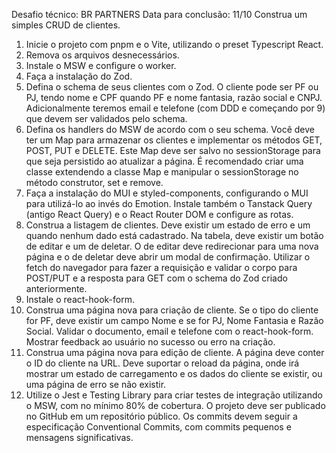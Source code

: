 Desafio técnico: BR PARTNERS Data para conclusão: 11/10
Construa um simples CRUD de clientes.
1. Inicie o projeto com pnpm e o Vite, utilizando o preset Typescript React.
2. Remova os arquivos desnecessários.
3. Instale o MSW e configure o worker.
4. Faça a instalação do Zod.
5. Defina o schema de seus clientes com o Zod. O cliente pode ser PF ou PJ, tendo nome
e CPF quando PF e nome fantasia, razão social e CNPJ. Adicionalmente teremos email e telefone (com DDD e começando por 9) que devem ser validados pelo schema.
6. Defina os handlers do MSW de acordo com o seu schema. Você deve ter um Map para armazenar os clientes e implementar os métodos GET, POST, PUT e DELETE. Este Map deve ser salvo no sessionStorage para que seja persistido ao atualizar a página. É recomendado criar uma classe extendendo a classe Map e manipular o sessionStorage no método construtor, set e remove.
7. Faça a instalação do MUI e styled-components, configurando o MUI para utilizá-lo ao invés do Emotion. Instale também o Tanstack Query (antigo React Query) e o React Router DOM e configure as rotas.
8. Construa a listagem de clientes. Deve existir um estado de erro e um quando nenhum dado está cadastrado. Na tabela, deve existir um botão de editar e um de deletar. O de editar deve redirecionar para uma nova página e o de deletar deve abrir um modal de confirmação. Utilizar o fetch do navegador para fazer a requisição e validar o corpo para POST/PUT e a resposta para GET com o schema do Zod criado anteriormente.
9. Instale o react-hook-form.
10. Construa uma página nova para criação de cliente. Se o tipo do cliente for PF, deve existir um campo Nome e se for PJ, Nome Fantasia e Razão Social. Validar o documento, email e telefone com o react-hook-form. Mostrar feedback ao usuário no sucesso ou erro na criação.
11. Construa uma página nova para edição de cliente. A página deve conter o ID do cliente na URL. Deve suportar o reload da página, onde irá mostrar um estado de carregamento e os dados do cliente se existir, ou uma página de erro se não existir.
12. Utilize o Jest e Testing Library para criar testes de integração utilizando o MSW, com no mínimo 80% de cobertura.
O projeto deve ser publicado no GitHub em um repositório público. Os commits devem seguir a especificação Conventional Commits, com commits pequenos e mensagens significativas.